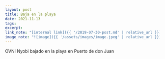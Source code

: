 ```yaml
---
layout: post
title: Baja en la playa
date: 2021-11-13
tags:
excerpt:
link_note: "[internal link]({{ '/2019-07-30-post.md' | relative_url }})"
image_note: "![image]({{ '/assets/images/image.jpeg' | relative_url }})"
---
```


OVNI Nyobi bajado en la playa en Puerto de don Juan
